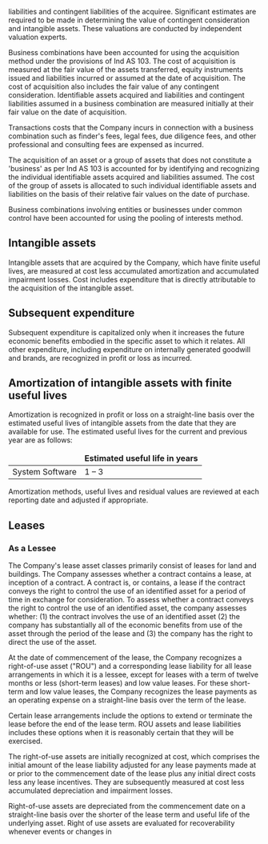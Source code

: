 liabilities and contingent liabilities of the acquiree. Significant estimates are required to be made in determining the value of contingent consideration and intangible assets. These valuations are conducted by independent valuation experts.

Business combinations have been accounted for using the acquisition method under the provisions of Ind AS 103. The cost of acquisition is measured at the fair value of the assets transferred, equity instruments issued and liabilities incurred or assumed at the date of acquisition. The cost of acquisition also includes the fair value of any contingent consideration. Identifiable assets acquired and liabilities and contingent liabilities assumed in a business combination are measured initially at their fair value on the date of acquisition.

Transactions costs that the Company incurs in connection with a business combination such as finder's fees, legal fees, due diligence fees, and other professional and consulting fees are expensed as incurred.

The acquisition of an asset or a group of assets that does not constitute a 'business' as per Ind AS 103 is accounted for by identifying and recognizing the individual identifiable assets acquired and liabilities assumed. The cost of the group of assets is allocated to such individual identifiable assets and liabilities on the basis of their relative fair values on the date of purchase.

Business combinations involving entities or businesses under common control have been accounted for using the pooling of interests method.

## Intangible assets

Intangible assets that are acquired by the Company, which have finite useful lives, are measured at cost less accumulated amortization and accumulated impairment losses. Cost includes expenditure that is directly attributable to the acquisition of the intangible asset.

## Subsequent expenditure

Subsequent expenditure is capitalized only when it increases the future economic benefits embodied in the specific asset to which it relates. All other expenditure, including expenditure on internally generated goodwill and brands, are recognized in profit or loss as incurred.

## Amortization of intangible assets with finite useful lives

Amortization is recognized in profit or loss on a straight-line basis over the estimated useful lives of intangible assets from the date that they are available for use. The estimated useful lives for the current and previous year are as follows:

<table><thead><tr><td></td><td><strong>Estimated useful life in years</strong></td></tr></thead><tbody><tr><td>System Software</td><td>1 – 3</td></tr></tbody></table>

Amortization methods, useful lives and residual values are reviewed at each reporting date and adjusted if appropriate.

## Leases

### As a Lessee

The Company's lease asset classes primarily consist of leases for land and buildings. The Company assesses whether a contract contains a lease, at inception of a contract. A contract is, or contains, a lease if the contract conveys the right to control the use of an identified asset for a period of time in exchange for consideration. To assess whether a contract conveys the right to control the use of an identified asset, the company assesses whether: (1) the contract involves the use of an identified asset (2) the company has substantially all of the economic benefits from use of the asset through the period of the lease and (3) the company has the right to direct the use of the asset.

At the date of commencement of the lease, the Company recognizes a right-of-use asset ("ROU") and a corresponding lease liability for all lease arrangements in which it is a lessee, except for leases with a term of twelve months or less (short-term leases) and low value leases. For these short-term and low value leases, the Company recognizes the lease payments as an operating expense on a straight-line basis over the term of the lease.

Certain lease arrangements include the options to extend or terminate the lease before the end of the lease term. ROU assets and lease liabilities includes these options when it is reasonably certain that they will be exercised.

The right-of-use assets are initially recognized at cost, which comprises the initial amount of the lease liability adjusted for any lease payments made at or prior to the commencement date of the lease plus any initial direct costs less any lease incentives. They are subsequently measured at cost less accumulated depreciation and impairment losses.

Right-of-use assets are depreciated from the commencement date on a straight-line basis over the shorter of the lease term and useful life of the underlying asset. Right of use assets are evaluated for recoverability whenever events or changes in